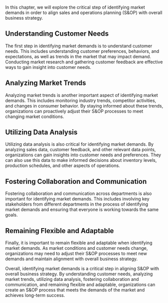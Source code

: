 
In this chapter, we will explore the critical step of identifying market demands in order to align sales and operations planning (S&OP) with overall business strategy.

Understanding Customer Needs
----------------------------

The first step in identifying market demands is to understand customer needs. This includes understanding customer preferences, behaviors, and expectations, as well as trends in the market that may impact demand. Conducting market research and gathering customer feedback are effective ways to gain insight into customer needs.

Analyzing Market Trends
-----------------------

Analyzing market trends is another important aspect of identifying market demands. This includes monitoring industry trends, competitor activities, and changes in consumer behavior. By staying informed about these trends, organizations can proactively adjust their S&OP processes to meet changing market conditions.

Utilizing Data Analysis
-----------------------

Utilizing data analysis is also critical for identifying market demands. By analyzing sales data, customer feedback, and other relevant data points, organizations can gain insights into customer needs and preferences. They can also use this data to make informed decisions about inventory levels, production schedules, and other aspects of operations.

Fostering Collaboration and Communication
-----------------------------------------

Fostering collaboration and communication across departments is also important for identifying market demands. This includes involving key stakeholders from different departments in the process of identifying market demands and ensuring that everyone is working towards the same goals.

Remaining Flexible and Adaptable
--------------------------------

Finally, it is important to remain flexible and adaptable when identifying market demands. As market conditions and customer needs change, organizations may need to adjust their S&OP processes to meet new demands and maintain alignment with overall business strategy.

Overall, identifying market demands is a critical step in aligning S&OP with overall business strategy. By understanding customer needs, analyzing market trends, utilizing data analysis, fostering collaboration and communication, and remaining flexible and adaptable, organizations can create an S&OP process that meets the demands of the market and achieves long-term success.
